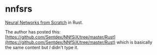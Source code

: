 # nnfsrs
[Neural Networks from Scratch](https://youtu.be/Wo5dMEP_BbI) in Rust.

The author has posted this: [https://github.com/Sentdex/NNfSiX/tree/master/Rust](https://github.com/Sentdex/NNfSiX/tree/master/Rust) which is basically the same content but *I* didn't type it.
